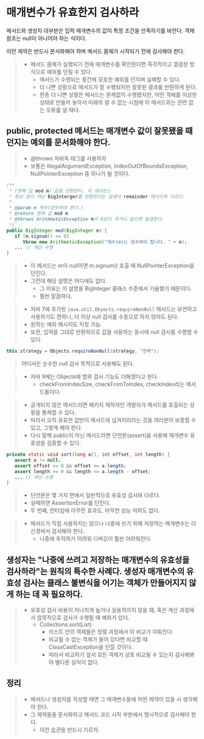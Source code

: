 # 매개변수가 유효한지 검사하라

메서드와 생성자 대부분은 입력 매개변수의 값이 특정 조건을 만족하기를 바란다. 객체 참조는 null이 아니어야 하는 식이다.

이런 제약은 반드시 분서화해야 하며 메서드 몸체가 시작되기 전에 검사해야 한다.

> - 메서드 몸체가 실행되기 전에 매개변수를 확인한다면 즉각적이고 깔끔한 방식으로 예외를 던질 수 있다.
>   - 메서드가 수행되는 중간에 모호한 예외를 던지며 실패할 수 있다.
>   - 더 나쁜 상황으로 메서드가 잘 수행되지만 잘못된 결과를 반환하게 된다.
>   - 한층 더 나쁜 상황은 메서드는 문제없이 수행됐지만, 어떤 객체를 이상한 상태로 만들어 놓아서 미래의 알 수 없는 시점에 이 메서드와는 관련 없는 오류를 낼 때다.

## public, protected 메서드는 매개변수 값이 잘못됐을 때 던지는 예외를 문서화해야 한다.
> - @throws 자바독 태그를 사용하자
> - 보통은 IllegalArgumentException, IndexOutOfBoundsException, NullPointerException 중 하나가 될 것이다.

```java
/**
 * (현재 값 mod m) 값을 반환한다. 이 메서든느
 * 항상 음이 아닌 BigInterger를 반환한다는 점에서 remainder 메서드와 다르다.
 *
 * @param m 계수(양수여야 한다.)
 * @return 현재 값 mod m
 * @throws ArithmeticException m이 0보다 작거나 같으면 발생한다.
 */
public BigInteger mod(BigInteger m) {
   if (m.signum() <= 0)
      throw new ArithmeticException("계수(m)는 양수여야 합니다. " + m);
   ... // 계산 수행
}
```
> - 이 메서드는 m이 null이면 m.signum() 호출 때 NullPointerException을 던진다.
> - 그런데 해당 설명은 어디에도 없다.
>   - 그 이유는 이 설명을 BigInteger 클래스 수준에서 기술했기 때문이다.
>   - 훨씬 깔끔하다.

> - 자바 7에 추가된 `java.util.Objects.requireNonNull` 메서드는 유연하고 사용하기도 편하니, 더 이상 null 검사를 수동으로 하지 않아도 된다.
> - 원하는 예외 메시지도 지정 가능.
> - 또한, 입력을 그대로 반환하므로 값을 사용하는 동시에 null 검사를 수행할 수 있다.

```java
this.strategy = Objects.requireNonNull(strategy, "전략");
```
> 어디서든 순수한 null 검사 목적으로 사용해도 된다.

> - 자바 9에는 Objects에 범위 검사 기능도 더해졌다고 한다.
>   - checkFromIndexSize, checkFromToIndex, checkIndex라는 메서드들이다.

> - 공개되지 않은 메서드라면 패키지 제작자인 개발자가 메서드를 호출되는 상황을 통제할 수 있다.
> - 따라서 오직 유효한 값만이 메서드에 넘겨지리라는 것을 여러분이 보증할 수 있고, 그렇게 해야 한다.
> - 다시 말해 public이 아닌 메서드라면 단언문(assert)을 사용해 매개변수 유효성을 검증할 수 있다.

```java
private static void sort(long a[], int offset, int length) {
   assert a != null;
   assert offset >= 0 && offset <= a.length;
   assert length >= 0 && length <= a.length - offset;
   ... // 계산 수행
}
```
> - 단언문은 몇 가지 면에서 일반적으로 유효성 검사와 다르다.
> - 실패하면 AssertionError를 던진다.
> - 두 번째, 런타임에 아무런 효과도, 아무런 성능 저하도 없다.

> - 메서드가 직접 사용하지는 않으나 나중에 쓰기 위해 저장하는 매개변수는 더 신경써서 검사해야 한다.
>   - 나중에 추적하기 어려워 디버깅이 훨씬 어려워진다.

## 생성자는 "나중에 쓰려고 저장하는 매개변수의 유효성을 검사하라"는 원칙의 특수한 사례다. 생성자 매개변수의 유효성 검사는 클래스 불변식을 어기는 객체가 만들어지지 않게 하는 데 꼭 필요하다.
> - 유효성 검사 비용이 지나치게 높거나 실용적이지 않을 떄, 혹은 계산 과정에서 암묵적으로 검사가 수행될 때 예외가 있다.
>   - Collections.sort(List)
>     - 리스트 안의 객체들은 정렬 과정에서 이 비교가 이뤄진다.
>     - 비교될 수 없는 객체가 들어 있다면 비교할 때 ClassCastException을 던질 것이다.
>     - 따라서 비교하기 앞서 모든 객체가 상호 비교될 수 있는지 검사해봐야 별다른 실익이 없다.

## 정리
> - 메서드나 생성자를 작성할 때면 그 매개변수들에 어떤 제약이 있을 시 생각해야 한다.
> - 그 제약들을 문서화하고 메서드 코드 시작 부분에서 명시적으로 검사해야 한다.
>   - 이런 습관을 반드시 기르자.
